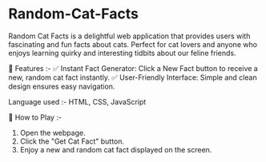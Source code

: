 # Random-Cat-Facts
Random Cat Facts is a delightful web application that provides users with fascinating and fun facts about cats.                                           Perfect for cat lovers and anyone who enjoys learning quirky and interesting tidbits about our feline friends.

🎯 Features :-
✅ Instant Fact Generator: Click a New Fact button to receive a new, random cat fact instantly.
✅ User-Friendly Interface: Simple and clean design ensures easy navigation.


Language used :- HTML, CSS, JavaScript 

🚀 How to Play :- 
1. Open the webpage.
2. Click the "Get Cat Fact" button.
3. Enjoy a new and random cat fact displayed on the screen.
